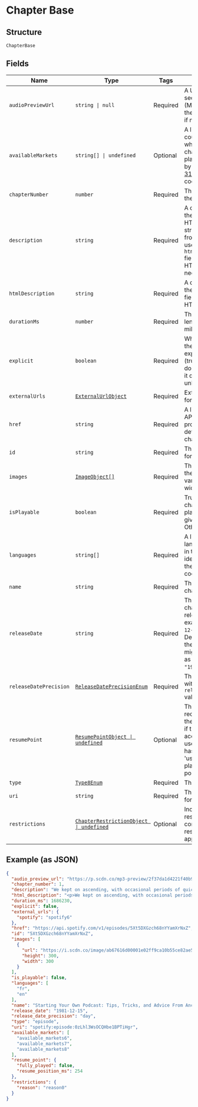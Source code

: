 
# Chapter Base

## Structure

`ChapterBase`

## Fields

| Name | Type | Tags | Description |
|  --- | --- | --- | --- |
| `audioPreviewUrl` | `string \| null` | Required | A URL to a 30 second preview (MP3 format) of the chapter. `null` if not available. |
| `availableMarkets` | `string[] \| undefined` | Optional | A list of the countries in which the chapter can be played, identified by their [ISO 3166-1 alpha-2](http://en.wikipedia.org/wiki/ISO_3166-1_alpha-2) code. |
| `chapterNumber` | `number` | Required | The number of the chapter |
| `description` | `string` | Required | A description of the chapter. HTML tags are stripped away from this field, use `html_description` field in case HTML tags are needed. |
| `htmlDescription` | `string` | Required | A description of the chapter. This field may contain HTML tags. |
| `durationMs` | `number` | Required | The chapter length in milliseconds. |
| `explicit` | `boolean` | Required | Whether or not the chapter has explicit content (true = yes it does; false = no it does not OR unknown). |
| `externalUrls` | [`ExternalUrlObject`](../../doc/models/external-url-object.md) | Required | External URLs for this chapter. |
| `href` | `string` | Required | A link to the Web API endpoint providing full details of the chapter. |
| `id` | `string` | Required | The [Spotify ID](/documentation/web-api/concepts/spotify-uris-ids) for the chapter. |
| `images` | [`ImageObject[]`](../../doc/models/image-object.md) | Required | The cover art for the chapter in various sizes, widest first. |
| `isPlayable` | `boolean` | Required | True if the chapter is playable in the given market. Otherwise false. |
| `languages` | `string[]` | Required | A list of the languages used in the chapter, identified by their [ISO 639-1](https://en.wikipedia.org/wiki/ISO_639) code. |
| `name` | `string` | Required | The name of the chapter. |
| `releaseDate` | `string` | Required | The date the chapter was first released, for example `"1981-12-15"`. Depending on the precision, it might be shown as `"1981"` or `"1981-12"`. |
| `releaseDatePrecision` | [`ReleaseDatePrecisionEnum`](../../doc/models/release-date-precision-enum.md) | Required | The precision with which `release_date` value is known. |
| `resumePoint` | [`ResumePointObject \| undefined`](../../doc/models/resume-point-object.md) | Optional | The user's most recent position in the chapter. Set if the supplied access token is a user token and has the scope 'user-read-playback-position'. |
| `type` | [`Type8Enum`](../../doc/models/type-8-enum.md) | Required | The object type. |
| `uri` | `string` | Required | The [Spotify URI](/documentation/web-api/concepts/spotify-uris-ids) for the chapter. |
| `restrictions` | [`ChapterRestrictionObject \| undefined`](../../doc/models/chapter-restriction-object.md) | Optional | Included in the response when a content restriction is applied. |

## Example (as JSON)

```json
{
  "audio_preview_url": "https://p.scdn.co/mp3-preview/2f37da1d4221f40b9d1a98cd191f4d6f1646ad17",
  "chapter_number": 1,
  "description": "We kept on ascending, with occasional periods of quick descent, but in the main always ascending. Suddenly, I became conscious of the fact that the driver was in the act of pulling up the horses in the courtyard of a vast ruined castle, from whose tall black windows came no ray of light, and whose broken battlements showed a jagged line against the moonlit sky.\n",
  "html_description": "<p>We kept on ascending, with occasional periods of quick descent, but in the main always ascending. Suddenly, I became conscious of the fact that the driver was in the act of pulling up the horses in the courtyard of a vast ruined castle, from whose tall black windows came no ray of light, and whose broken battlements showed a jagged line against the moonlit sky.</p>\n",
  "duration_ms": 1686230,
  "explicit": false,
  "external_urls": {
    "spotify": "spotify6"
  },
  "href": "https://api.spotify.com/v1/episodes/5Xt5DXGzch68nYYamXrNxZ",
  "id": "5Xt5DXGzch68nYYamXrNxZ",
  "images": [
    {
      "url": "https://i.scdn.co/image/ab67616d00001e02ff9ca10b55ce82ae553c8228\n",
      "height": 300,
      "width": 300
    }
  ],
  "is_playable": false,
  "languages": [
    "fr",
    "en"
  ],
  "name": "Starting Your Own Podcast: Tips, Tricks, and Advice From Anchor Creators\n",
  "release_date": "1981-12-15",
  "release_date_precision": "day",
  "type": "episode",
  "uri": "spotify:episode:0zLhl3WsOCQHbe1BPTiHgr",
  "available_markets": [
    "available_markets6",
    "available_markets7",
    "available_markets8"
  ],
  "resume_point": {
    "fully_played": false,
    "resume_position_ms": 254
  },
  "restrictions": {
    "reason": "reason0"
  }
}
```

